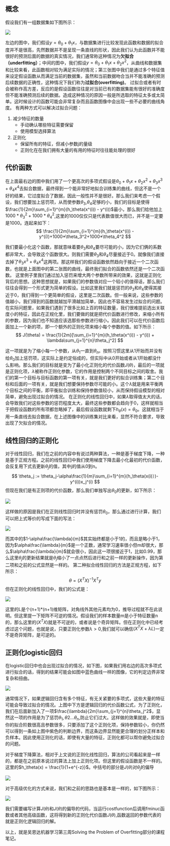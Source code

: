 ## 概念
假设我们有一组数据集如下图所示：

![][1]

左边的图中，我们假设$y = \theta_0 + \theta_1x$，与数据集进行比较发现此函数和数据的拟合度并不是很高，先然数据并不是呈现一条直线的形状，因此我们认为此函数并不能很好的预测后面的数据的真实情况，我们通常称这种情况为**欠拟合（underfitting）**；中间的图中，我们假设$y = \theta_0 + \theta_1x + \theta_2x^2$，从曲线和数据集和比较来看，此函数相对较为满足实际的情况；第三张图中我们是通过多个特征值来设定假设函数从而满足当前的数据集，虽然和当前数据吻合当并不能准确的预测后续数据的正确性，这种情况下我们称为**过拟合(overfitting)**。
过拟合或者有时会被称作高方差，反应的是假设函数往往是对当前已有的数据集能有很好的准确度但不能准确预测后续的数据。造成这种情况的原因一般是所选取的特征太多或太简单。这时候设计的函数可能会非常复杂而且函数图像中会出现一些不必要的曲线角度。
有两种方式可以解决过拟合问题：

 1. 减少特征的数量
    - 手动确认哪些特征需要保留
    - 使用模型选择算法
 2. 正则化
    - 保留所有的特征，但减小参数j的量级
    - 正则化在在我们拥有大量的有用的特征时往往能处理的很好

## 代价函数
在上面最右边的图中我们用了一个更高次的多项式假设是$\theta_0 + \theta_1x+\theta_2x^2+\theta_3x^3+\theta_4x^4$去拟合数据，最终得到一个能非常好地拟合训练集的曲线，但这不是一个好的结果，它过度拟合了数据，因此一般性并不是很好。那么我们来考虑一个假设，我们想要加上惩罚项，从而使参数$\theta_3$,$\theta_4$足够的小，我们的目标是使得$\frac{1}{2m}\sum_{i=1}^{m}(h_\theta(x^(i)) - y^(i))$最小，那么我们给他加上$1000*\theta_3^2+1000*\theta_4^2$,这里的1000仅仅只是代表数值很大而已，并不是一定要是1000。连起来如下：
$$
\frac{1}{2m}\sum_{i=1}^{m}(h_\theta(x^(i)) - y^(i))+1000*\theta_3^2+1000*\theta_4^2
$$
    
我们要最小化这个函数，那就意味着要$\theta_3$和$\theta_4$要尽可能的小，因为它们俩的系数都非常大，会导致这个函数很大。则我们需要$\theta_3$和$\theta_4$尽量接近于0。就像我们直接去掉了$\theta_3x^3+\theta_4x^4$这两项。那这样我们的假设函数依然趋向于接近一个二次函数，也就是上面图中的第二张图的曲线，最终我们拟合的函数依然还是一个二次函数。
这里例子里我们通过加入惩罚来增大两个参数所带来的效果，这就是正则化背后的思想。这种思想就是，如果我们的参数值对应一个较小的值得话，那么我们往往会得到一个形式更为简单的假设。比如这里我们就是惩罚的$\theta_3$和$\theta_4$使得其接近于0，我们得到一个更简单的假设，这里是二次函数。但一般来说，这些参数的值越小，我们得到的函数就越加平滑越加简单，因此也不容易发生过拟合的问题。
在实际问题里，如果我们遇到了很多比如上百的特征数量，我们很难提前选出关联度小的特征，因此在正规化里，我们要做的就是把代价函数进行修改，来缩小所有的参数，因为我们也不知道应该选那些参数进行缩小。因此我们可以在代价函数后面加上一个新的项，即一个额外的正则化项来缩小每个参数的值。如下所示：
$$
J(\theta) = \frac{1}{2m}[\sum_{i=1}^{m}(h_\theta(x^(i)) - y^(i)) + \lambda\sum_{j=1}^{n}\theta_j^2]
$$

这一项就是为了缩小每一个参数，从$\theta_1$一直到$\theta_n$。按照习惯这里从1开始而并没有给$\theta_0$加上惩罚项，这实际上是约定俗成的，但实际中从0开始或者从1开始都没什么影响。那么我们的目标就是变为了最小化正则化的代价函数$J(\theta)$，最后的一项就是正则化项，$\lambda$被称作正则化参数，它的作用是控制两个不同目标之间的取舍。我们的第一个目标与目标函数的第一项有关，就是我们更好的拟合训练集；第二个目标和后面的一项有关，就是我们想要保持参数尽可能的小。这个$\lambda$就是用来平衡两个目标之间的平衡，即平衡拟合训练和保持参数值较小，从而保持假设模型的相对简单，避免出现过拟合的情况。
在正则化的线性回归中，如果$\lambda$取得值太大的话，会导致我们对这些参数的惩罚程度太大，最终这些参数都会趋向于0，这样就相当于把假设函数的所有项都忽略掉了，最后假设函数就剩下$h_\theta(x) = \theta_0$。这就相当于用一条直线去拟合数据，在上述图像中的训练集对比来看，显然不符合要求，导致出现了欠拟合的情况。

## 线性回归的正则化
对于线性回归，我们在之前的内容中有说过两种算法，一种是基于梯度下降，一种是基于正规方程。之前的线性回归中我们使用梯度下降去最小化最初的代价函数，会反复用下式去更新$\theta_j$的值，其中j的值从0到n。
$$
\theta_j := \theta_j-\alpha\frac{1}{m}\sum_{i=1}^{m}(h_\theta(x(i)）)-y^(i))x_j^(i)
$$
但现在我们是有正则项的代价函数，那么我们单独写出$\theta_0$的更新，如下所示：

![][2]

这样做的原因是我们在正则线性回归时并没有惩罚$\theta_0$，那么通过进行计算，我们可以把上式等价的写成下面的写法：

![][3]

而其中的$1-\alpha\frac{\lambda}{m}$其实始终都是小于1的，而且是略小于1，因为$\alpha\frac{\lambda}{m}$是一个正数，通常学习速率很小但m却很大，那么$\alpha\frac{\lambda}{m}$就会很小，因此这一项很接近于1，比如0.99，那么这里$\theta_j$的更新结果就是$\theta_j$缩小了一点点然后进行和之前一样的更新操作，因为第二项和之前的公式显然是一样的。
第二种拟合线性回归的方法是正规方程，如下所示：
$$
\theta = (X^TX)^{-1} X^Ty
$$
但在正则化的线性回归中，我们的公式是：

![][4]

这里的L是个(n+1)*(n+1)维矩阵，对角线外其他元素均为0，推导过程就不在此说明。但这里提一下矩阵不可逆的情况。假设我们的样本数量m是小于特征数量n的，那么这里的$(X^TX)$就是不可逆的，或者说是个奇异矩阵。但在正则化中已经考虑过这个问题，也就是说，只要正则化参数$\lambda>0$,我们就可以确信$(X^TX+\lambda L)$一定不是奇异矩阵，是可逆的。

## 正则化logistic回归
在logistic回归中也会出现过拟合的情况，如下图，如果我们用右边的高次多项式进行拟合的话，得到的结果可能会如图中蓝色曲线一样的图像，它的判定边界非常复杂和扭曲。

![][5]

通常情况下，如果逻辑回归含有多个特征，有无关紧要的多项式，这些大量的特征可能会导致过拟合的情况。上图中下方是逻辑回归的代价函数公式，为了正则化，我们在后面新加入了一项$\frac{\lambda}{2m}\sum_{j=1}^{n}\theta_j^2$，显然这一项的作用是为了惩罚$\theta_1,\theta2...\theta_n$,防止它们过大。这样做的效果就是，即使当你的拟合阶数很高且参数很多，只要添加了这个正则化项，保持参数较小，你仍然可以得到一条如上图中紫色的判断边界，而这条边界显然能更合理的划分正样本和负样本。因此使用正则化的话，即使有大量的特征，正则化都可以帮你避免过拟合的问题。

对于梯度下降算法，相对于上文说的正则化线性回归，算法的公司看起来是一样的，都是在之前原本说过的算法上加上正则化项。但这里的假设函数是不一样的。这里的$h_\theta(x) = \frac{1}{1+e^{-z}}$。中括号的部分是$J(\theta)$对$\theta_j$的偏导

![][6]

对于高级优化的方式来说，我们和之前的思路也是基本是一样的，如下图所示：

![][7]

我们需要编写计算$J(\theta)$和$J(\theta)$的偏导的代码，当运行costfunction后调用fminuc函数或者其他高级函数，这将得到新的正则化代价函数$J(\theta)$,函数返回的参数代表的就是正则化逻辑回归的解。

以上，就是吴恩达机器学习第三周Solving the Problem of Overfitting部分的课程笔记。

  [1]: http://www.leafw.cn/wp-content/uploads/2018/09/%E5%BE%AE%E4%BF%A1%E6%88%AA%E5%9B%BE_20180906104902.png
  [2]: http://www.leafw.cn/wp-content/uploads/2018/09/1-1.png
  [3]: http://www.leafw.cn/wp-content/uploads/2018/09/2-1.png
  [4]: http://www.leafw.cn/wp-content/uploads/2018/09/3-1.png
  [5]: http://www.leafw.cn/wp-content/uploads/2018/09/%E6%9C%AA%E5%91%BD%E5%90%8D%E5%9B%BE%E7%89%87-1.png
  [6]: http://www.leafw.cn/wp-content/uploads/2018/09/8.png
  [7]: http://www.leafw.cn/wp-content/uploads/2018/09/%E5%BE%AE%E4%BF%A1%E6%88%AA%E5%9B%BE_20180907110321.png
